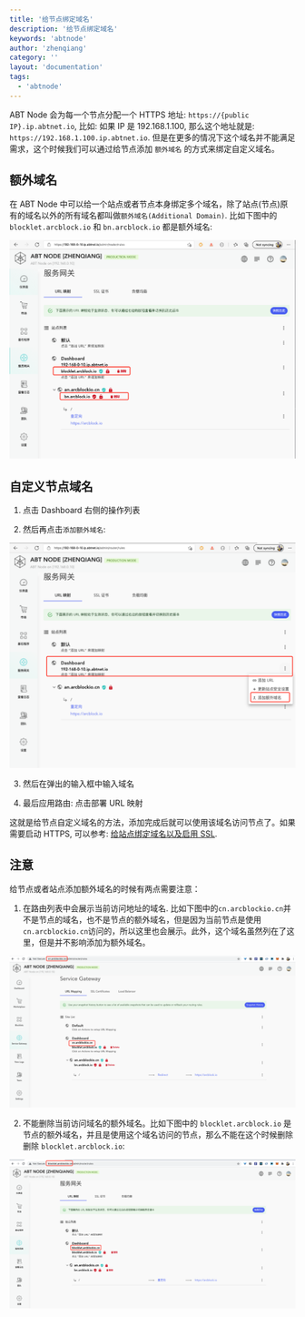 ```yaml
---
title: '给节点绑定域名'
description: '给节点绑定域名'
keywords: 'abtnode'
author: 'zhenqiang'
category: ''
layout: 'documentation'
tags:
  - 'abtnode'
---
```


ABT Node 会为每一个节点分配一个 HTTPS 地址: `https://{public IP}.ip.abtnet.io`, 比如: 如果 IP 是 192.168.1.100, 那么这个地址就是: `https://192.168.1.100.ip.abtnet.io`. 但是在更多的情况下这个域名并不能满足需求，这个时候我们可以通过给节点添加 `额外域名` 的方式来绑定自定义域名。

## 额外域名

在 ABT Node 中可以给一个站点或者节点本身绑定多个域名，除了站点(节点)原有的域名以外的所有域名都叫做`额外域名(Additional Domain)`. 比如下图中的 `blocklet.arcblock.io` 和 `bn.arcblock.io` 都是额外域名:

![额外域名](./images/additional-domain-zh.jpg)

## 自定义节点域名

1. 点击 Dashboard 右侧的操作列表

2. 然后再点击`添加额外域名`:

![添加额外域名](./images/add-additional-domain-zh.jpg)

3. 然后在弹出的输入框中输入域名

4. 最后应用路由: 点击部署 URL 映射

这就是给节点自定义域名的方法，添加完成后就可以使用该域名访问节点了。如果需要启动 HTTPS, 可以参考: [给站点绑定域名以及启用 SSL](/router/bind-domain-and-ssl).

## 注意

给节点或者站点添加额外域名的时候有两点需要注意：

1. 在路由列表中会展示当前访问地址的域名. 比如下图中的`cn.arcblockio.cn`并不是节点的域名，也不是节点的额外域名，但是因为当前节点是使用`cn.arcblockio.cn`访问的，所以这里也会展示。此外，这个域名虽然列在了这里，但是并不影响添加为额外域名。

![当前域名](./images/current-domain.jpg)

2. 不能删除当前访问域名的额外域名。比如下图中的 `blocklet.arcblock.io` 是节点的额外域名，并且是使用这个域名访问的节点，那么不能在这个时候删除删除 `blocklet.arcblock.io`:

![当前域名](./images/current-domain-blocklet-zh.jpg)
